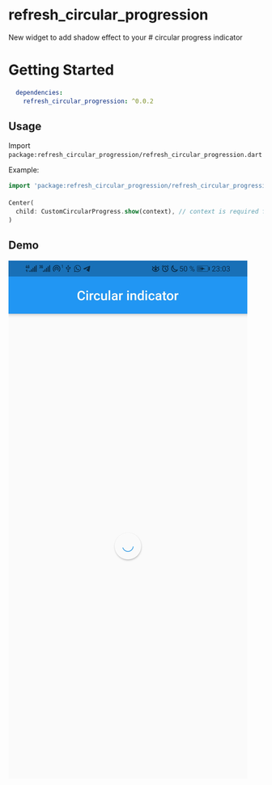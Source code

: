 # refresh_circular_progression

New widget to add shadow effect to your # circular progress indicator

# Getting Started
``` yaml
  dependencies:
    refresh_circular_progression: ^0.0.2

```
## Usage
Import `package:refresh_circular_progression/refresh_circular_progression.dart`

Example: 
```dart
import 'package:refresh_circular_progression/refresh_circular_progression.dart';

Center(
  child: CustomCircularProgress.show(context), // context is required for default value
)
```
## Demo
!['demo](assets/Screenshot.jpg)
